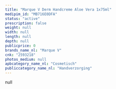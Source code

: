 ```yaml
---
title: "Marque V Derm Handcreme Aloe Vera 1x75ml"
medipim_id: "MB716E0DFA"
status: "active"
prescription: false
weight: null
width: null
length: null
depth: null
publicprice: 0
brands_name_nl: "Marque V"
cnk: "2593218"
photos_medium: null
apbcategory_name_nl: "Cosmetisch"
publiccategory_name_nl: "Handverzorging"
---
```

null
